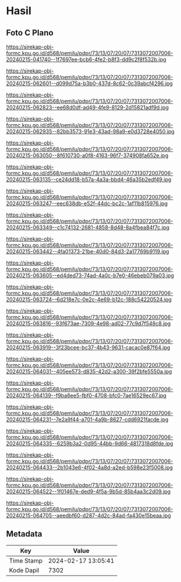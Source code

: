 # Hasil

## Foto C Plano

https://sirekap-obj-formc.kpu.go.id/d568/pemilu/pdpr/73/13/07/20/07/7313072007006-20240215-041740--1f7697ee-bcb6-4fe2-b8f3-dd9c2f8f532b.jpg

https://sirekap-obj-formc.kpu.go.id/d568/pemilu/pdpr/73/13/07/20/07/7313072007006-20240215-062601--d099d75a-b3b0-437d-8c62-0c39abcf4296.jpg

https://sirekap-obj-formc.kpu.go.id/d568/pemilu/pdpr/73/13/07/20/07/7313072007006-20240215-062823--ee68d0df-ad49-4fe9-8129-2d15821adf9d.jpg

https://sirekap-obj-formc.kpu.go.id/d568/pemilu/pdpr/73/13/07/20/07/7313072007006-20240215-062935--82bb3573-91e3-43ad-98a9-e0d3728e4050.jpg

https://sirekap-obj-formc.kpu.go.id/d568/pemilu/pdpr/73/13/07/20/07/7313072007006-20240215-063050--8f610730-a0f8-4163-96f7-374908fa652e.jpg

https://sirekap-obj-formc.kpu.go.id/d568/pemilu/pdpr/73/13/07/20/07/7313072007006-20240215-063135--ce24dd18-b57a-4a3a-bbd4-46a35b2edf49.jpg

https://sirekap-obj-formc.kpu.go.id/d568/pemilu/pdpr/73/13/07/20/07/7313072007006-20240215-063247--eec638db-e52f-44dc-bc2c-1af11b815976.jpg

https://sirekap-obj-formc.kpu.go.id/d568/pemilu/pdpr/73/13/07/20/07/7313072007006-20240215-063349--c1c74132-2681-4858-8d48-8a4fbea84f7c.jpg

https://sirekap-obj-formc.kpu.go.id/d568/pemilu/pdpr/73/13/07/20/07/7313072007006-20240215-063442--4fa01373-21be-40d0-84d3-2a17769b9119.jpg

https://sirekap-obj-formc.kpu.go.id/d568/pemilu/pdpr/73/13/07/20/07/7313072007006-20240215-063605--ed4ded73-74ad-4a0c-b7e0-46ebeb079a03.jpg

https://sirekap-obj-formc.kpu.go.id/d568/pemilu/pdpr/73/13/07/20/07/7313072007006-20240215-063724--6d218e7c-0e2c-4e69-b12c-188c54220524.jpg

https://sirekap-obj-formc.kpu.go.id/d568/pemilu/pdpr/73/13/07/20/07/7313072007006-20240215-063816--93f673ae-7309-4e98-ad02-77c9d7f548c8.jpg

https://sirekap-obj-formc.kpu.go.id/d568/pemilu/pdpr/73/13/07/20/07/7313072007006-20240215-063919--3f23bcee-bc37-4b43-9631-cacac0e87f64.jpg

https://sirekap-obj-formc.kpu.go.id/d568/pemilu/pdpr/73/13/07/20/07/7313072007006-20240215-064031--405ee573-d835-42d2-a300-39f2bfe5550a.jpg

https://sirekap-obj-formc.kpu.go.id/d568/pemilu/pdpr/73/13/07/20/07/7313072007006-20240215-064139--f9ba6ee5-fbf0-4708-bfc0-7ae16529ec67.jpg

https://sirekap-obj-formc.kpu.go.id/d568/pemilu/pdpr/73/13/07/20/07/7313072007006-20240215-064231--7e2a9f44-a701-4a9b-8627-cdd6921facde.jpg

https://sirekap-obj-formc.kpu.go.id/d568/pemilu/pdpr/73/13/07/20/07/7313072007006-20240215-064335--6259b3a2-0d95-44bb-9d66-4817318d8fde.jpg

https://sirekap-obj-formc.kpu.go.id/d568/pemilu/pdpr/73/13/07/20/07/7313072007006-20240215-064433--2b1043e6-4f02-4a8d-a2ed-b598e23f5008.jpg

https://sirekap-obj-formc.kpu.go.id/d568/pemilu/pdpr/73/13/07/20/07/7313072007006-20240215-064522--1f01467e-ded9-4f5a-9b5d-85b4aa3c2d09.jpg

https://sirekap-obj-formc.kpu.go.id/d568/pemilu/pdpr/73/13/07/20/07/7313072007006-20240215-064705--aeedbf60-d287-4d2c-84ad-fa430e15beaa.jpg


## Metadata

| Key        | Value               |
| ---------- | ------------------- |
| Time Stamp | 2024-02-17 13:05:41 |
| Kode Dapil | 7302                |



